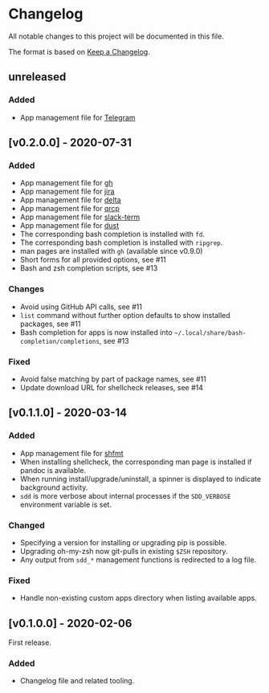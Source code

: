 # Changelog
All notable changes to this project will be documented in this file.

The format is based on [Keep a Changelog](https://keepachangelog.com/en/1.0.0/).

## unreleased
### Added
- App management file for [Telegram](https://github.com/telegramdesktop/tdesktop)

## [v0.2.0.0] - 2020-07-31
### Added
- App management file for [gh](https://github.com/cli/cli)
- App management file for [jira](https://github.com/go-jira/jira)
- App management file for [delta](https://github.com/dandavison/delta)
- App management file for [qrcp](https://github.com/claudiodangelis/qrcp)
- App management file for [slack-term](https://github.com/erroneousboat/slack-term)
- App management file for [dust](https://github.com/bootandy/dust)
- The corresponding bash completion is installed with `fd`.
- The corresponding bash completion is installed with `ripgrep`.
- man pages are installed with `gh` (available since v0.9.0)
- Short forms for all provided options, see #11
- Bash and zsh completion scripts, see #13
### Changes
- Avoid using GitHub API calls, see #11
- `list` command without further option defaults to show installed packages, see #11
- Bash completion for apps is now installed into `~/.local/share/bash-completion/completions`, see #13
### Fixed
- Avoid false matching by part of package names, see #11
- Update download URL for shellcheck releases, see #14

## [v0.1.1.0] - 2020-03-14
### Added
- App management file for [shfmt](https://github.com/mvdan/sh)
- When installing shellcheck, the corresponding man page is installed if pandoc is available.
- When running install/upgrade/uninstall, a spinner is displayed to indicate background activity.
- `sdd` is more verbose about internal processes if the `SDD_VERBOSE` environment variable is set.
### Changed
- Specifying a version for installing or upgrading pip is possible.
- Upgrading oh-my-zsh now git-pulls in existing `$ZSH` repository.
- Any output from `sdd_*` management functions is redirected to a log file.
### Fixed
- Handle non-existing custom apps directory when listing available apps.

## [v0.1.0.0] - 2020-02-06
First release.
### Added
- Changelog file and related tooling.
